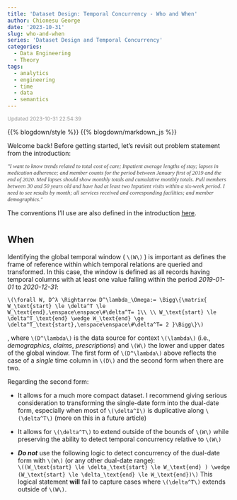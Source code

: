 ```yaml
---
title: 'Dataset Design: Temporal Concurrency - Who and When'
author: Chionesu George
date: '2023-10-31'
slug: who-and-when
series: 'Dataset Design and Temporal Concurrency'
categories:
  - Data Engineering
  - Theory
tags:
  - analytics
  - engineering
  - time
  - data
  - semantics
---
```


<span style="font-size:smaller; text-decoration:italic; color:#999999; ">Updated 2023-10-31 22:54:39</span>
<script src="https://ajax.googleapis.com/ajax/libs/jquery/3.7.1/jquery.min.js"></script>
<script src="markdown.js"></script>
<style>
#problemStatement { color: #666666; font-family:Georgia; font-size:14pt; }
.def_sym {font-weight:bold; color:#5555DD; } 
.speech {color: #444444; font-family:Georgia; font-style: italic;font-size:16pt;  }
[id^='Math'] {font-size: 14pt; }
body {background-image: url(multicolored_lights.jpg); background-size: 2048px 300px; background-repeat: no-repeat; }
</style>

{{% blogdown/style %}}
{{% blogdown/markdown_js %}}

Welcome back! Before getting started, let’s revisit out problem statement from the introduction:

<span class="speech" style="font-size: 0.9em; ">"I want to know trends related to total cost of care; Inpatient average lengths of stay; lapses in medication adherence; and member counts for the period between January first of 2019 and the end of 2020. Med lapses should show monthly totals and cumulative monthly totals. Pull members between 30 and 50 years old and have had at least two Inpatient visits within a six-week period. I need to see results by month; all services received and corresponding facilities; and member demographics."</span>

The conventions I’ll use are also defined in the introduction <a href="../introduction#definitions--conventions" target="_blank">here</a>.

# 

## When

Identifying the global temporal window ( `\(W\)` ) is important as defines the frame of reference within which temporal relations are queried and transformed. In this case, the window is defined as all records having temporal columns with at least one value falling within the period *2019-01-01* to *2020-12-31*:

<span class="mathblock">`\(\forall W, D^λ \Rightarrow D^\lambda_\Omega:= \Bigg\{\matrix{ W_\text{start} \le \delta^T \le W_\text{end},\enspace\enspace\#\delta^T= 1\\ \\ W_\text{start} \le \delta^T_\text{end} \wedge W_\text{end} \ge \delta^T_\text{start},\enspace\enspace\#\delta^T= 2 }\Bigg\}\)`</span>

, where `\(D^\lambda\)` is the data source for context `\(\lambda\)` (i.e., *demographics*, *claims*, *prescriptions*) and `\(W\)` the lower and upper dates of the global window. The first form of `\(D^\lambda\)` above reflects the case of a *single* time column in `\(D\)` and the second form when there are two.

Regarding the second form:

- It allows for a much more compact dataset. I recommend giving serious consideration to transforming the single-date form into the dual-date form, especially when most of `\(\delta^I\)` is duplicative along `\(\delta^T\)` (more on this in a future article)

- It allows for `\(\delta^T\)` to extend outside of the bounds of `\(W\)` while preserving the ability to detect temporal concurrency relative to `\(W\)`

- ***Do not*** use the following logic to detect concurrency of the dual-date form with `\(W\)` (or any other dual-date range):<br><span class="mathblock">`\((W_\text{start} \le \delta_\text{start} \le W_\text{end} ) \wedge (W_\text{start} \le \delta_\text{end} \le W_\text{end})\)`</span> This logical statement **will** fail to capture cases where `\(\delta^T\)` extends outside of `\(W\)`.
